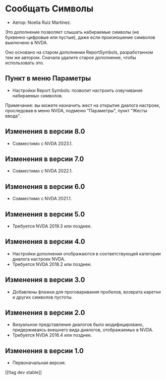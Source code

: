 # Сообщать Символы #

*	Автор: Noelia Ruiz Martínez.

Это дополнение позволяет слышать набираемые символы (не буквенно-цифровые
или пустые), даже если произношение символов выключено в NVDA.

Оно основано на старом дополнении ReportSymbols, разработанном тем же
автором. Сначала удалите старое дополнение, чтобы использовать это.

## Пункт в меню Параметры ##
*	Настройки Report Symbols: позволит настроить озвучивание набираемых
  символов.

Примечание: вы можете назначить жест на открытие диалога настроек,
проследовав в меню NVDA, подменю "Параметры", пункт "Жесты ввода".

## Изменения в версии 8.0
* Совместимо с NVDA 2023.1.

## Изменения в версии 7.0
* Совместимо с NVDA 2022.1.

## Изменения в версии 6.0
* Совместимо с NVDA 2021.1.

## Изменения в версии 5.0 ##
*	Требуется NVDA 2019.3 или позднее.

## Изменения в версии 4.0 ##
* Настройки дополнения отображаются в соответствующей категории диалога
  настроек NVDA.
* Требуется NVDA 2018.2 или позднее.

## Изменения в версии 3.0 ##
* Добавлены флажки для проговаривания пробелов, возврата каретки и других
  символов пустоты.

## Изменения в версии 2.0 ##
*	Визуальное представление диалогов было модифицировано, придерживаясь
  внешнего вида диалогов, отображаемых в NVDA.
*	Требуется NVDA 2016.4 или позднее.

## Изменения в версии 1.0 ##
*	Первоначальная версия.

[[!tag dev stable]]
